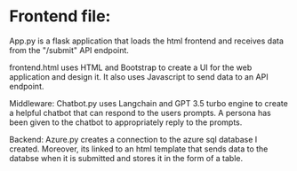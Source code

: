 # Frontend file: 
App.py is a flask application that loads the html frontend and receives data from the "/submit" API endpoint. 

frontend.html uses HTML and Bootstrap to create a UI for the web application and design it. It also uses Javascript to send data to an API endpoint.

Middleware: 
Chatbot.py uses Langchain and GPT 3.5 turbo engine to create a helpful chatbot that can respond to the users prompts. A persona has been given to the chatbot to appropriately reply to the prompts.

Backend: 
Azure.py creates a connection to the azure sql database I created. Moreover, its linked to an html template that sends data to the databse when it is submitted and stores it in the form of a table. 
